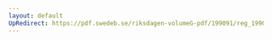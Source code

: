 ```yaml
---
layout: default
UpRedirect: https://pdf.swedeb.se/riksdagen-volumeG-pdf/199091/reg_199091/reg_199091_0520.pdf
---
```

